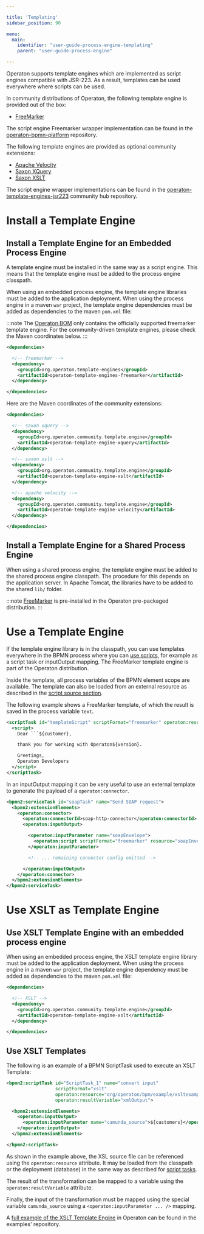 ```yaml
---

title: 'Templating'
sidebar_position: 90

menu:
  main:
    identifier: "user-guide-process-engine-templating"
    parent: "user-guide-process-engine"

---
```



Operaton supports template engines which are implemented as script engines compatible with
JSR-223. As a result, templates can be used everywhere where scripts can be used.

In community distributions of Operaton, the following template engine is provided out of the
box:

* [FreeMarker][freemarker]

The script engine Freemarker wrapper implementation can be found in the
[operaton-bpmn-platform](https://github.com/operaton/operaton/tree/master/freemarker-template-engine) repository.

The following template engines are provided as optional community extensions:

* [Apache Velocity][velocity]
* [Saxon XQuery](https://www.saxonica.com/html/documentation12/using-xquery/)
* [Saxon XSLT](https://www.saxonica.com/html/documentation12/using-xsl/)

The script engine wrapper implementations can be found in the
[operaton-template-engines-jsr223][operaton-template-engines-jsr223] community hub repository.

# Install a Template Engine

## Install a Template Engine for an Embedded Process Engine

A template engine must be installed in the same way as a script engine. This means that the template
engine must be added to the process engine classpath.

When using an embedded process engine, the template engine libraries must be added to the
application deployment. When using the process engine in a maven `war` project, the template engine
dependencies must be added as dependencies to the maven `pom.xml` file:

:::note
  The [Operaton BOM](/get-started/apache-maven/) only contains the officially supported freemarker template engine.
  For the community-driven template engines, please check the Maven coordinates below.
:::

```xml
<dependencies>

  <!-- freemarker -->
  <dependency>
    <groupId>org.operaton.template-engines</groupId>
    <artifactId>operaton-template-engines-freemarker</artifactId>
  </dependency>

</dependencies>
```

Here are the Maven coordinates of the community extensions:

```xml
<dependencies>

  <!-- saxon xquery -->
  <dependency>
    <groupId>org.operaton.community.template.engine</groupId>
    <artifactId>operaton-template-engine-xquery</artifactId>
  </dependency>

  <!-- saxon xslt -->
  <dependency>
    <groupId>org.operaton.community.template.engine</groupId>
    <artifactId>operaton-template-engine-xslt</artifactId>
  </dependency>

  <!-- apache velocity -->
  <dependency>
    <groupId>org.operaton.community.template.engine</groupId>
    <artifactId>operaton-template-engine-velocity</artifactId>
  </dependency>

</dependencies>
```


## Install a Template Engine for a Shared Process Engine

When using a shared process engine, the template engine must be added to the shared process engine
classpath. The procedure for this depends on the application server. In Apache Tomcat, the
libraries have to be added to the shared `lib/` folder.

:::note
  [FreeMarker](http://freemarker.org/) is pre-installed in the Operaton pre-packaged distribution.
:::


# Use a Template Engine

If the template engine library is in the classpath, you can use templates everywhere in the BPMN
process where you can [use scripts][use-scripts], for example as a script task or inputOutput mapping.
The FreeMarker template engine is part of the Operaton distribution.

Inside the template, all process variables of the BPMN element scope are available. The
template can also be loaded from an external resource as described in the [script source
section][script-source].

The following example shows a FreeMarker template, of which the result is saved in the process variable
`text`.

```xml
<scriptTask id="templateScript" scriptFormat="freemarker" operaton:resultVariable="text">
  <script>
    Dear ```${customer},

    thank you for working with Operaton${version}.

    Greetings,
    Operaton Developers
  </script>
</scriptTask>
```

In an inputOutput mapping it can be very useful to use an external template to generate the
payload of a `operaton:connector`.

```xml
<bpmn2:serviceTask id="soapTask" name="Send SOAP request">
  <bpmn2:extensionElements>
    <operaton:connector>
      <operaton:connectorId>soap-http-connector</operaton:connectorId>
      <operaton:inputOutput>

        <operaton:inputParameter name="soapEnvelope">
          <operaton:script scriptFormat="freemarker" resource="soapEnvelope.ftl" />
        </operaton:inputParameter>

        <!-- ... remaining connector config omitted -->

      </operaton:inputOutput>
    </operaton:connector>
  </bpmn2:extensionElements>
</bpmn2:serviceTask>
```

# Use XSLT as Template Engine

## Use XSLT Template Engine with an embedded process engine

When using an embedded process engine, the XSLT template engine library must be added to the
application deployment. When using the process engine in a maven `war` project, the template engine
dependency must be added as dependencies to the maven `pom.xml` file:

```xml
<dependencies>

  <!-- XSLT -->
  <dependency>
    <groupId>org.operaton.community.template.engine</groupId>
    <artifactId>operaton-template-engine-xslt</artifactId>
  </dependency>

</dependencies>
```

## Use XSLT Templates

The following is an example of a BPMN ScriptTask used to execute an XSLT Template:

```xml
<bpmn2:scriptTask id="ScriptTask_1" name="convert input"
                  scriptFormat="xslt"
                  operaton:resource="org/operaton/bpm/example/xsltexample/example.xsl"
                  operaton:resultVariable="xmlOutput">

  <bpmn2:extensionElements>
    <operaton:inputOutput>
      <operaton:inputParameter name="camunda_source">${customers}</operaton:inputParameter>
    </operaton:inputOutput>
  </bpmn2:extensionElements>

</bpmn2:scriptTask>
```

As shown in the example above, the XSL source file can be referenced using the `operaton:resource`
attribute. It may be loaded from the classpath or the deployment (database) in the same way as
described for [script tasks][script-source].

The result of the transformation can be mapped to a variable using the `operaton:resultVariable`
attribute.

Finally, the input of the transformation must be mapped using the special variable `camunda_source`
using a `<operaton:inputParameter ... />` mapping.

A [full example of the XSLT Template Engine][xslt-example] in Operaton can be found in the
examples' repository.


[freemarker]: http://freemarker.org/
[velocity]: http://velocity.apache.org/
[operaton-template-engines-jsr223]: https://github.com/operaton-community-hub/operaton-template-engines-jsr223
[use-scripts]: ../process-engine/scripting.md
[script-source]: ../process-engine/scripting.md#script-source
[xslt-example]: https://github.com/operaton/operaton-bpm-examples/tree/master/scripttask/xslt-scripttask
